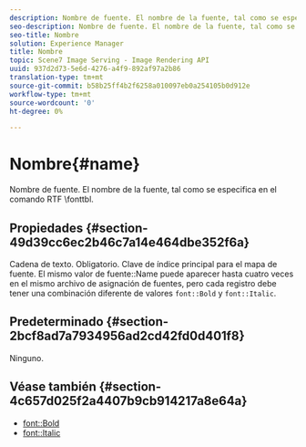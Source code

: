 ```yaml
---
description: Nombre de fuente. El nombre de la fuente, tal como se especifica en el comando RTF \fonttbl.
seo-description: Nombre de fuente. El nombre de la fuente, tal como se especifica en el comando RTF \fonttbl.
seo-title: Nombre
solution: Experience Manager
title: Nombre
topic: Scene7 Image Serving - Image Rendering API
uuid: 937d2d73-5e6d-4276-a4f9-892af97a2b86
translation-type: tm+mt
source-git-commit: b58b25ff4b2f6258a010097eb0a254105b0d912e
workflow-type: tm+mt
source-wordcount: '0'
ht-degree: 0%

---
```



# Nombre{#name}

Nombre de fuente. El nombre de la fuente, tal como se especifica en el comando RTF \fonttbl.

## Propiedades {#section-49d39cc6ec2b46c7a14e464dbe352f6a}

Cadena de texto. Obligatorio. Clave de índice principal para el mapa de fuente. El mismo valor de fuente::Name puede aparecer hasta cuatro veces en el mismo archivo de asignación de fuentes, pero cada registro debe tener una combinación diferente de valores `font::Bold` y `font::Italic`.

## Predeterminado {#section-2bcf8ad7a7934956ad2cd42fd0d401f8}

Ninguno.

## Véase también {#section-4c657d025f2a4407b9cb914217a8e64a}

* [font::Bold](r-bold-font.md#reference_F7B017EF67574A29ABFC3954AB64159C)
* [font::Italic](r-italic-font.md#reference_DC04A532B34A41AF81B0B9644ACFAAD6)
